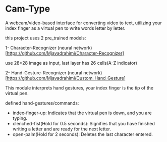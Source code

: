 # Cam-Type
A webcam/video-based interface for converting video to text, utilizing your index finger as a virtual pen to write words letter by letter.

this project uses 2 pre_trained models:

1- Character-Recognizer (neural network) [https://github.com/Mjavadrahimi/Character-Recognizer]

use 28*28 image as input, last layer has 26 cells(A-Z indicator)

2- Hand-Gesture-Recognizer (neural network) [https://github.com/Mjavadrahimi/Custom_Hand_Gesture]

This module interprets hand gestures, your index finger is the tip of the virtual pen.

defined hand-gestures/commands:
- index-finger-up: Indicates that the virtual pen is down, and you are typing.
- clenched-fist(Hold for 0.5 seconds): Signifies that you have finished writing a letter and are ready for the next letter.
- open-palm(Hold for 2 seconds): Deletes the last character entered.
